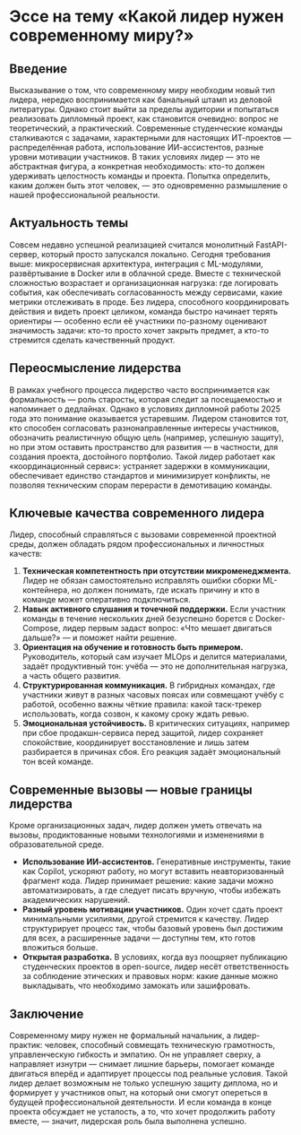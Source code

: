# Эссе на тему «Какой лидер нужен современному миру?»

## Введение  
Высказывание о том, что современному миру необходим новый тип лидера, нередко воспринимается как банальный штамп из деловой литературы. Однако стоит выйти за пределы аудитории и попытаться реализовать дипломный проект, как становится очевидно: вопрос не теоретический, а практический. Современные студенческие команды сталкиваются с задачами, характерными для настоящих ИТ-проектов — распределённая работа, использование ИИ-ассистентов, разные уровни мотивации участников. В таких условиях лидер — это не абстрактная фигура, а конкретная необходимость: кто-то должен удерживать целостность команды и проекта. Попытка определить, каким должен быть этот человек, — это одновременно размышление о нашей профессиональной реальности.

## Актуальность темы  
Совсем недавно успешной реализацией считался монолитный FastAPI-сервер, который просто запускался локально. Сегодня требования выше: микросервисная архитектура, интеграция с ML-модулями, развёртывание в Docker или в облачной среде. Вместе с технической сложностью возрастает и организационная нагрузка: где логировать события, как обеспечивать согласованность между сервисами, какие метрики отслеживать в проде. Без лидера, способного координировать действия и видеть проект целиком, команда быстро начинает терять ориентиры — особенно если её участники по-разному оценивают значимость задачи: кто-то просто хочет закрыть предмет, а кто-то стремится сделать качественный продукт.

## Переосмысление лидерства  
В рамках учебного процесса лидерство часто воспринимается как формальность — роль старосты, которая следит за посещаемостью и напоминает о дедлайнах. Однако в условиях дипломной работы 2025 года это понимание оказывается устаревшим. Лидером становится тот, кто способен согласовать разнонаправленные интересы участников, обозначить реалистичную общую цель (например, успешную защиту), но при этом оставить пространство для развития — в частности, для создания проекта, достойного портфолио. Такой лидер работает как «координационный сервис»: устраняет задержки в коммуникации, обеспечивает единство стандартов и минимизирует конфликты, не позволяя техническим спорам перерасти в демотивацию команды.

## Ключевые качества современного лидера  
Лидер, способный справляться с вызовами современной проектной среды, должен обладать рядом профессиональных и личностных качеств:

1. **Техническая компетентность при отсутствии микроменеджмента.** Лидер не обязан самостоятельно исправлять ошибки сборки ML-контейнера, но должен понимать, где искать причину и кто в команде может оперативно подключиться.  
2. **Навык активного слушания и точечной поддержки.** Если участник команды в течение нескольких дней безуспешно борется с Docker-Compose, лидер первым задаст вопрос: «Что мешает двигаться дальше?» — и поможет найти решение.  
3. **Ориентация на обучение и готовность быть примером.** Руководитель, который сам изучает MLOps и делится материалами, задаёт продуктивный тон: учёба — это не дополнительная нагрузка, а часть общего развития.  
4. **Структурированная коммуникация.** В гибридных командах, где участники живут в разных часовых поясах или совмещают учёбу с работой, особенно важны чёткие правила: какой таск-трекер использовать, когда созвон, к какому сроку ждать ревью.  
5. **Эмоциональная устойчивость.** В критических ситуациях, например при сбое продакшн-сервиса перед защитой, лидер сохраняет спокойствие, координирует восстановление и лишь затем разбирается в причинах сбоя. Его реакция задаёт эмоциональный тон всей команде.

## Современные вызовы — новые границы лидерства  
Кроме организационных задач, лидер должен уметь отвечать на вызовы, продиктованные новыми технологиями и изменениями в образовательной среде.

- **Использование ИИ‑ассистентов.** Генеративные инструменты, такие как Copilot, ускоряют работу, но могут вставить неавторизованный фрагмент кода. Лидер принимает решение: какие задачи можно автоматизировать, а где следует писать вручную, чтобы избежать академических нарушений.  
- **Разный уровень мотивации участников.** Один хочет сдать проект минимальными усилиями, другой стремится к качеству. Лидер структурирует процесс так, чтобы базовый уровень был достижим для всех, а расширенные задачи — доступны тем, кто готов вложиться больше.  
- **Открытая разработка.** В условиях, когда вуз поощряет публикацию студенческих проектов в open-source, лидер несёт ответственность за соблюдение этических и правовых норм: какие данные можно выкладывать, что необходимо замокать или зашифровать.

## Заключение  
Современному миру нужен не формальный начальник, а лидер-практик: человек, способный совмещать техническую грамотность, управленческую гибкость и эмпатию. Он не управляет сверху, а направляет изнутри — снимает лишние барьеры, помогает команде двигаться вперёд и адаптирует процессы под реальные условия. Такой лидер делает возможным не только успешную защиту диплома, но и формирует у участников опыт, на который они смогут опереться в будущей профессиональной деятельности. И если команда в конце проекта обсуждает не усталость, а то, что хочет продолжить работу вместе, — значит, лидерская роль была выполнена успешно.
